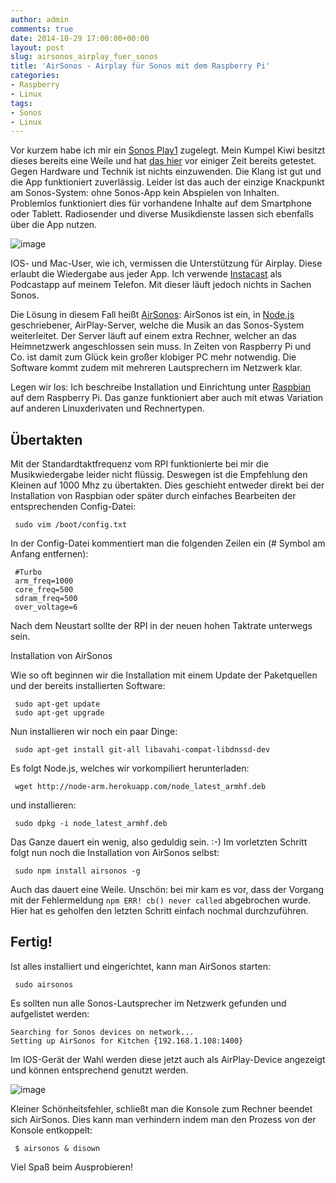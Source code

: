 ```yaml
---
author: admin
comments: true
date: 2014-10-29 17:00:00+00:00
layout: post
slug: airsonos_airplay_fuer_sonos
title: 'AirSonos - Airplay für Sonos mit dem Raspberry Pi'
categories:
- Raspberry
- Linux
tags:
- Sonos
- Linux
---
```


Vor kurzem habe ich mir ein [Sonos Play1](http://www.sonos.com/shop/products/play1) zugelegt. Mein Kumpel Kiwi besitzt dieses bereits eine Weile und hat [das hier](http://blog.ekiwi.de/?p=1927) vor einiger Zeit bereits getestet. Gegen Hardware und Technik ist nichts einzuwenden. Die Klang ist gut und die App funktioniert zuverlässig. Leider ist das auch der einzige Knackpunkt am Sonos-System: ohne Sonos-App kein Abspielen von Inhalten. 
Problemlos funktioniert dies für vorhandene Inhalte auf dem Smartphone oder Tablett. Radiosender und diverse Musikdienste lassen sich ebenfalls über die App nutzen.

![image](https://andydunkel.net/assets/uploads/2014/10/sonos.jpg)

IOS- und Mac-User, wie ich, vermissen die Unterstützung für Airplay. Diese erlaubt die Wiedergabe aus jeder App. Ich verwende [Instacast](http://vemedio.com/products/instacast) als Podcastapp auf meinem Telefon. Mit dieser läuft jedoch nichts in Sachen Sonos. 

Die Lösung in diesem Fall heißt [AirSonos](https://github.com/stephen/airsonos): AirSonos ist ein, in [Node.js](http://nodejs.org/) geschriebener, AirPlay-Server, welche die Musik an das Sonos-System weiterleitet. Der Server läuft auf einem extra Rechner, welcher an das Heimnetzwerk angeschlossen sein muss. In Zeiten von Raspberry Pi und Co. ist damit zum Glück kein großer klobiger PC mehr notwendig. Die Software kommt zudem mit mehreren Lautsprechern im Netzwerk klar.

Legen wir los: Ich beschreibe Installation und Einrichtung unter [Raspbian](http://www.raspbian.org/) auf dem Raspberry Pi. Das ganze funktioniert aber auch mit etwas Variation auf anderen Linuxderivaten und Rechnertypen.

## Übertakten

Mit der Standardtaktfrequenz vom RPI funktionierte bei mir die Musikwiedergabe leider nicht flüssig. Deswegen ist die Empfehlung den Kleinen auf 1000 Mhz zu übertakten. Dies geschieht entweder direkt bei der Installation von Raspbian oder später durch einfaches Bearbeiten der entsprechenden Config-Datei:

     sudo vim /boot/config.txt

In der Config-Datei kommentiert man die folgenden Zeilen ein (# Symbol am Anfang entfernen):

     #Turbo
     arm_freq=1000
     core_freq=500
     sdram_freq=500
     over_voltage=6

Nach dem Neustart sollte der RPI in der neuen hohen Taktrate unterwegs sein.

Installation von AirSonos

Wie so oft beginnen wir die Installation mit einem Update der Paketquellen und der bereits installierten Software:

     sudo apt-get update
     sudo apt-get upgrade

Nun installieren wir noch ein paar Dinge:

     sudo apt-get install git-all libavahi-compat-libdnssd-dev

Es folgt Node.js, welches wir vorkompiliert herunterladen: 

     wget http://node-arm.herokuapp.com/node_latest_armhf.deb
     
und installieren:

     sudo dpkg -i node_latest_armhf.deb
     
Das Ganze dauert ein wenig, also geduldig sein. :-)
Im vorletzten Schritt folgt nun noch die Installation von AirSonos selbst:

     sudo npm install airsonos -g

Auch das dauert eine Weile. Unschön: bei mir kam es vor, dass der Vorgang mit der Fehlermeldung <code>npm ERR! cb() never called</code> abgebrochen wurde. Hier hat es geholfen den letzten Schritt einfach nochmal durchzuführen.

## Fertig!

Ist alles installiert und eingerichtet, kann man AirSonos starten:

     sudo airsonos

Es sollten nun alle Sonos-Lautsprecher im Netzwerk gefunden und aufgelistet werden:

	Searching for Sonos devices on network...
	Setting up AirSonos for Kitchen {192.168.1.108:1400}

Im IOS-Gerät der Wahl werden diese jetzt auch als AirPlay-Device angezeigt und können entsprechend genutzt werden.

![image](https://andydunkel.net/assets/uploads/2014/10/airplay.png)

Kleiner Schönheitsfehler, schließt man die Konsole zum Rechner beendet sich AirSonos. Dies kann man verhindern indem man den Prozess von der Konsole entkoppelt:

     $ airsonos & disown

Viel Spaß beim Ausprobieren!
